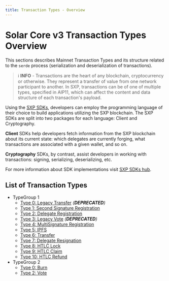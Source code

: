 ```yaml
---
title: Transaction Types - Overview
---
```


# Solar Core v3 Transaction Types Overview

This sections describes Mainnet Transaction Types and its structure related to the `serde` process (serialization and deserialization of transactions).

> ℹ️ **INFO** - Transactions are the heart of any blockchain, cryptocurrency or otherwise. They represent a transfer of value from one network participant to another. In SXP, transactions can be of one of multiple types, specified in AIP11, which can affect the content and data structure of each transaction's payload.

Using the [SXP SDKs](/docs/sdk/documentation), developers can employ the programming language of their choice to build applications utilizing the SXP blockchain. The SXP SDKs are split into two packages for each language: Client and Cryptography.

**Client** SDKs help developers fetch information from the SXP blockchain about its current state: which delegates are currently forging, what transactions are associated with a given wallet, and so on.

**Cryptography** SDKs, by contrast, assist developers in working with transactions: signing, serializing, deserializing, etc.

For more information about SDK implementations visit [SXP SDKs hub](/docs/sdk/documentation).

<!--
In the following sections basic transaction types and their structure is presented. If you are interested in the signature generation process and algorithm used, please check the [Cryptography Overview](/docs/core/overview/cryptography) page.
-->

## List of Transaction Types

* TypeGroup 1
    * [Type 0: Legacy Transfer](/docs/core/transactions/types/legacy-transfer) _(**DEPRECATED**)_
    * [Type 1: Second Signature Registration](/docs/core/transactions/types/second-signature)
    * [Type 2: Delegate Registration](/docs/core/transactions/types/delegate-registration)
    * [Type 3: Legacy Vote](/docs/core/transactions/types/legacy-vote) _(**DEPRECATED**)_
    * [Type 4: MultiSignature Registration](/docs/core/transactions/types/multisignature-registration)
    * [Type 5: IPFS](/docs/core/transactions/types/ipfs)
    * [Type 6: Transfer](/docs/core/transactions/types/transfer)
    * [Type 7: Delegate Resignation](/docs/core/transactions/types/delegate-resignation)
    * [Type 8: HTLC Lock](/docs/core/transactions/types/htlc-lock)
    * [Type 9: HTLC Claim](/docs/core/transactions/types/htlc-claim)
    * [Type 10: HTLC Refund](/docs/core/transactions/types/htlc-refund)
* TypeGroup 2
    * [Type 0: Burn](/docs/core/transactions/types/burn)
    * [Type 2: Vote](/docs/core/transactions/types/vote)
